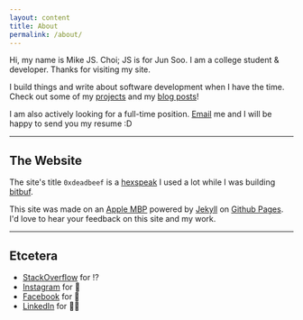 ```yaml
---
layout: content
title: About
permalink: /about/
---
```


Hi, my name is Mike JS. Choi; JS is for Jun Soo. I am a college student & developer. Thanks for visiting my site.

I build things and write about software development when I have the time.
Check out some of my [projects](https://deadbeef.me/projects/) and my [blog posts](https://deadbeef.me)!

I am also actively looking for a full-time position. [Email](mailto:mkchoi212@icloud.com) me and I will be happy to
send you my resume :D

----

## The Website

The site's title `0xdeadbeef` is a [hexspeak](https://en.wikipedia.org/wiki/Hexspeak) I used a lot while I was building [bitbuf](https://github.com/mkchoi212/bitbuf).

This site was made on an [Apple MBP](https://www.apple.com/) powered by [Jekyll](https://jekyllrb.com) on [Github Pages](https://pages.github.com).
I'd love to hear your feedback on this site and my work.

----

## Etcetera

- [StackOverflow](https://stackoverflow.com/users/4064189/mike-js-choi) for ⁉️
- [Instagram](https://www.instagram.com/mikejschoi/) for 📸
- [Facebook](https://www.facebook.com/mikejchoijr) for 🕺
- [LinkedIn](https://www.linkedin.com/in/mikejschoi) for 🤝🏻

